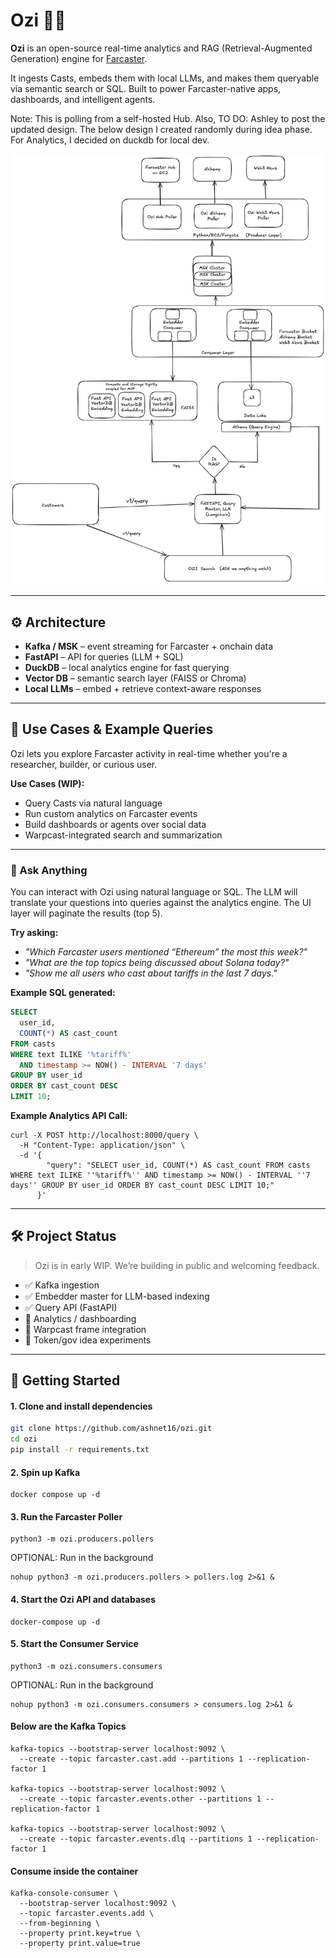 # Ozi 🧠📡

**Ozi** is an open-source real-time analytics and RAG (Retrieval-Augmented Generation) engine for [Farcaster](https://www.farcaster.xyz).

It ingests Casts, embeds them with local LLMs, and makes them queryable via semantic search or SQL. Built to power Farcaster-native apps, dashboards, and intelligent agents.

Note: This is polling from a self-hosted Hub. Also, TO DO: Ashley to post the updated design. The below design I created randomly during idea phase. For Analytics, I decided on duckdb for local dev.



![Ozi Architecture](./april3_design_v1.png)



---

## ⚙️ Architecture

- **Kafka / MSK** – event streaming for Farcaster + onchain data
- **FastAPI** – API for queries (LLM + SQL)
- **DuckDB** – local analytics engine for fast querying
- **Vector DB** – semantic search layer (FAISS or Chroma)
- **Local LLMs** – embed + retrieve context-aware responses

---

## 🧪 Use Cases & Example Queries

Ozi lets you explore Farcaster activity in real-time whether you're a researcher, builder, or curious user.

**Use Cases (WIP):**
- Query Casts via natural language
- Run custom analytics on Farcaster events
- Build dashboards or agents over social data
- Warpcast-integrated search and summarization

---

### 🧠 Ask Anything

You can interact with Ozi using natural language or SQL. The LLM will translate your questions into queries against the analytics engine. The UI layer will paginate the results (top 5).

**Try asking:**
- _"Which Farcaster users mentioned “Ethereum” the most this week?"_
- _"What are the top topics being discussed about Solana today?"_
- _"Show me all users who cast about tariffs in the last 7 days."_

**Example SQL generated:**

```sql
SELECT 
  user_id, 
  COUNT(*) AS cast_count
FROM casts
WHERE text ILIKE '%tariff%'
  AND timestamp >= NOW() - INTERVAL '7 days'
GROUP BY user_id
ORDER BY cast_count DESC
LIMIT 10;
```

**Example Analytics API Call:**
```
curl -X POST http://localhost:8000/query \
  -H "Content-Type: application/json" \
  -d '{
        "query": "SELECT user_id, COUNT(*) AS cast_count FROM casts WHERE text ILIKE ''%tariff%'' AND timestamp >= NOW() - INTERVAL ''7 days'' GROUP BY user_id ORDER BY cast_count DESC LIMIT 10;"
      }'
```
---

## 🛠️ Project Status

> Ozi is in early WIP. We’re building in public and welcoming feedback.

- ✅ Kafka ingestion
- ✅ Embedder master for LLM-based indexing
- ✅ Query API (FastAPI)
- 🧩 Analytics / dashboarding
- 🧩 Warpcast frame integration
- 🧩 Token/gov idea experiments

---

## 🚀 Getting Started

#### 1. Clone and install dependencies

```bash
git clone https://github.com/ashnet16/ozi.git
cd ozi
pip install -r requirements.txt
```

#### 2. Spin up Kafka

```
docker compose up -d

```

#### 3. Run the Farcaster Poller

```
python3 -m ozi.producers.pollers
```

OPTIONAL: Run in the background

```
nohup python3 -m ozi.producers.pollers > pollers.log 2>&1 &

```

#### 4. Start the Ozi API and databases 

```
docker-compose up -d

```

#### 5. Start the Consumer Service

```
python3 -m ozi.consumers.consumers

```

OPTIONAL: Run in the background

```
nohup python3 -m ozi.consumers.consumers > consumers.log 2>&1 &
```


#### Below are the Kafka Topics

```
kafka-topics --bootstrap-server localhost:9092 \
  --create --topic farcaster.cast.add --partitions 1 --replication-factor 1

kafka-topics --bootstrap-server localhost:9092 \
  --create --topic farcaster.events.other --partitions 1 --replication-factor 1

kafka-topics --bootstrap-server localhost:9092 \
  --create --topic farcaster.events.dlq --partitions 1 --replication-factor 1
```

#### Consume inside the container


```
kafka-console-consumer \
  --bootstrap-server localhost:9092 \
  --topic farcaster.events.add \
  --from-beginning \
  --property print.key=true \
  --property print.value=true

```
